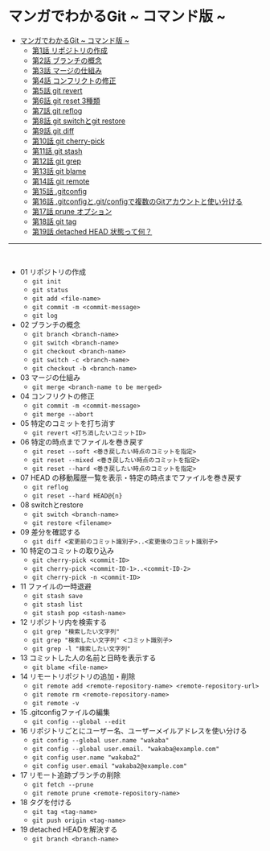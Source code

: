 # マンガでわかるGit ~ コマンド版 ~

- [マンガでわかるGit ~ コマンド版 ~](https://www.r-staffing.co.jp/engineer/archive/category/%E3%83%9E%E3%83%B3%E3%82%AC%E3%83%BBGit)
  - [第1話 リポジトリの作成](https://www.r-staffing.co.jp/engineer/entry/20190621_1)
  - [第2話 ブランチの概念](https://www.r-staffing.co.jp/engineer/entry/20190719_1)
  - [第3話 マージの仕組み](https://www.r-staffing.co.jp/engineer/entry/20190830_1)
  - [第4話 コンフリクトの修正](https://www.r-staffing.co.jp/engineer/entry/20190927_1)
  - [第5話 git revert](https://www.r-staffing.co.jp/engineer/entry/20191025_1)
  - [第6話 git reset 3種類](https://www.r-staffing.co.jp/engineer/entry/20191129_1)
  - [第7話 git reflog](https://www.r-staffing.co.jp/engineer/entry/20191227_1)
  - [第8話 git switchとgit restore](https://www.r-staffing.co.jp/engineer/entry/20200131_1)
  - [第9話 git diff](https://www.r-staffing.co.jp/engineer/entry/20200228_1)
  - [第10話 git cherry-pick](https://www.r-staffing.co.jp/engineer/entry/20200327_1)
  - [第11話 git stash](https://www.r-staffing.co.jp/engineer/entry/20200424_1)
  - [第12話 git grep](https://www.r-staffing.co.jp/engineer/entry/20200605_1)
  - [第13話 git blame](https://www.r-staffing.co.jp/engineer/entry/20200626_1)
  - [第14話 git remote](https://www.r-staffing.co.jp/engineer/entry/20200717_1)
  - [第15話 .gitconfig](https://www.r-staffing.co.jp/engineer/entry/20200821_1)
  - [第16話 .gitconfigと.git/configで複数のGitアカウントと使い分ける](https://www.r-staffing.co.jp/engineer/entry/20200918_1)
  - [第17話 prune オプション](https://www.r-staffing.co.jp/engineer/entry/20201023_1)
  - [第18話 git tag](https://www.r-staffing.co.jp/engineer/entry/20201120_1)
  - [第19話 detached HEAD 状態って何？](https://www.r-staffing.co.jp/engineer/entry/20201225_1)

---

&nbsp;

- 01 リポジトリの作成
  - `git init`
  - `git status`
  - `git add <file-name>`
  - `git commit -m <commit-message>`
  - `git log`
- 02 ブランチの概念
  - `git branch <branch-name>`
  - `git switch <branch-name>`
  - `git checkout <branch-name>`
  - `git switch -c <branch-name>`
  - `git checkout -b <branch-name>`
- 03 マージの仕組み
  - `git merge <branch-name to be merged>`
- 04 コンフリクトの修正
  - `git commit -m <commit-message>`
  - `git merge --abort`
- 05 特定のコミットを打ち消す
  - `git revert <打ち消したいコミットID>`
- 06 特定の時点までファイルを巻き戻す
  - `git reset --soft <巻き戻したい時点のコミットを指定>`
  - `git reset --mixed <巻き戻したい時点のコミットを指定>`
  - `git reset --hard <巻き戻したい時点のコミットを指定>`
- 07 HEAD の移動履歴一覧を表示・特定の時点までファイルを巻き戻す
  - `git reflog`
  - `git reset --hard HEAD@{n}`
- 08 switchとrestore
  - `git switch <branch-name>`
  - `git restore <filename>`
- 09 差分を確認する
  - `git diff <変更前のコミット識別子>..<変更後のコミット識別子>`
- 10 特定のコミットの取り込み
  - `git cherry-pick <commit-ID>`
  - `git cherry-pick <commit-ID-1>..<commit-ID-2>`
  - `git cherry-pick -n <commit-ID>`
- 11 ファイルの一時退避
  - `git stash save`
  - `git stash list`
  - `git stash pop <stash-name>`
- 12 リポジトリ内を検索する
  - `git grep "検索したい文字列"`
  - `git grep "検索したい文字列" <コミット識別子>`
  - `git grep -l "検索したい文字列"`
- 13 コミットした人の名前と日時を表示する
  - `git blame <file-name>`
- 14 リモートリポジトリの追加・削除
  - `git remote add <remote-repository-name> <remote-repository-url>`
  - `git remote rm <remote-repository-name>`
  - `git remote -v`
- 15 .gitconfigファイルの編集
  - `git config --global --edit`
- 16 リポジトリごとにユーザー名、ユーザーメイルアドレスを使い分ける
  - `git config --global user.name "wakaba"`
  - `git config --global user.email. "wakaba@example.com"`
  - `git config user.name "wakaba2"`
  - `git config user.email "wakaba2@example.com"`
- 17 リモート追跡ブランチの削除
  - `git fetch --prune`
  - `git remote prune <remote-repository-name>`
- 18 タグを付ける
  - `git tag <tag-name>`
  - `git push origin <tag-name>`
- 19 detached HEADを解決する
  - `git branch <branch-name>`

&nbsp;
